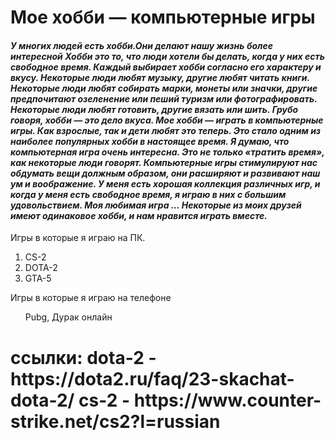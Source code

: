 
 <h1> <b> Мое хобби — компьютерные игры 
 </h1> </b>
<h4> <i> У многих людей есть хобби.Они делают нашу жизнь более интересной
Хобби это то, что люди хотели бы делать, когда у них есть свободное время. Каждый выбирает хобби согласно его характеру и вкусу. Некоторые люди любят музыку, другие любят читать книги. Некоторые люди любят собирать марки, монеты или значки, другие предпочитают озеленение или пеший туризм или фотографировать.
Некоторые люди любят готовить, другие вязать или шить. Грубо говоря, хобби — это дело вкуса. Мое хобби — играть в компьютерные игры. Как взрослые, так и дети любят это теперь. Это стало одним из наиболее популярных хобби в настоящее время. Я думаю, что компьютерная игра очень интересна. Это не только «тратить время», как некоторые люди говорят. Компьютерные игры стимулируют нас обдумать вещи должным образом, они расширяют и развивают наш ум и воображение. У меня есть хорошая коллекция различных игр, и когда у меня есть свободное время, я играю в них с большим удовольствием. Моя любимая игра … Некоторые из моих друзей имеют одинаковое хобби, и нам нравится играть вместе. 
</i> </h4>
Игры в которые я играю на ПК.
<ol>
   <li> CS-2
   </li>
   <li> DOTA-2
   </li>
  <li> GTA-5 
  </li>
  </ol>
  Игры в которые я играю на телефоне
  <ol> Pubg, Дурак онлайн
  </ol>
<h1>
  ссылки:
  dota-2 - https://dota2.ru/faq/23-skachat-dota-2/
  cs-2 - https://www.counter-strike.net/cs2?l=russian
  

  
   

